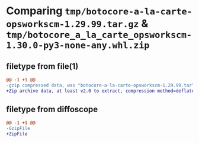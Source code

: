 # Comparing `tmp/botocore-a-la-carte-opsworkscm-1.29.99.tar.gz` & `tmp/botocore_a_la_carte_opsworkscm-1.30.0-py3-none-any.whl.zip`

## filetype from file(1)

```diff
@@ -1 +1 @@
-gzip compressed data, was "botocore-a-la-carte-opsworkscm-1.29.99.tar", last modified: Sat Mar 25 01:22:55 2023, max compression
+Zip archive data, at least v2.0 to extract, compression method=deflate
```

## filetype from diffoscope

```diff
@@ -1 +1 @@
-GzipFile
+ZipFile
```

